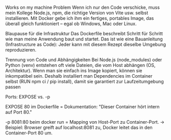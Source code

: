 Works on my machine Problem
Wenn ich nur den Code verschicke, muss mein Kollege Node.js, npm, die richtige Version von Vite usw. selbst installieren.
Mit Docker gebe ich ihm ein fertiges, portables Image, das überall gleich funktioniert – egal ob Windows, Mac oder Linux.

Blaupause für die Infrastruktur
Das Dockerfile beschreibt Schritt für Schritt wie man meine Anwendung baut und startet.
Das ist wie eine Bauanleitung (Infrastructure as Code): Jeder kann mit diesem Rezept dieselbe Umgebung reproduzieren.

Trennung von Code und Abhängigkeiten
Bei Node.js (node_modules) oder Python (venv) entstehen oft viele Dateien, die vom Host abhängen (OS, Architektur).
Wenn man sie einfach ins Image kopiert, können sie inkompatibel sein.
Deshalb installiert man Dependencies im Container selbst (RUN npm ci / pip install), damit sie garantiert zur Laufzeitumgebung passen


Ports: EXPOSE vs. -p

EXPOSE 80 im Dockerfile = Dokumentation: "Dieser Container hört intern auf Port 80."

-p 8081:80 beim docker run = Mapping von Host-Port zu Container-Port.
→ Beispiel: Browser greift auf localhost:8081 zu, Docker leitet das in den Container-Port 80 um.